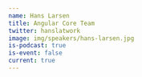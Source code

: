 ```yaml
---
name: Hans Larsen
title: Angular Core Team
twitter: hanslatwork
image: img/speakers/hans-larsen.jpg
is-podcast: true
is-event: false
current: true
---
```

